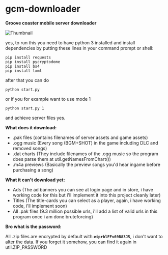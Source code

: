 # gcm-downloader
**Groove coaster mobile server downloader**

![Thumbnail](https://user-images.githubusercontent.com/33218378/92287708-d7f39e00-ef0a-11ea-9960-5b3a019a0542.PNG)

yes, to run this you need to have python 3 installed and 
install dependencies by putting these lines in your command prompt or shell:
```batch
pip install requests
pip install pycryptodome
pip install bs4
pip install lxml
```
after that you can do 
```batch
python start.py
```
or if you for example want to use mode 1
```batch
python start.py 1
```
and achieve server files yes. 

**What does it download:**

- .pak files (contains filenames of server assets and game assets)
- .ogg music (Every song (BGM+SHOT) in the game including DLC and removed songs)
- .dat charts (They include filenames of the .ogg music so the program does parse them at util.getNamesFromChart())
- .m4a previews (Basically the preview songs you'd hear ingame before purchasing a song)

**What it can't download yet:**

- Ads (The ad banners you can see at login page and in store, i have working code for this but i'll implement it into this project cleanly later)
- Titles (The title-cards you can select as a player, again, i have working code, i'll implement soon)
- All .pak files (9.3 million possible urls, i'll add a list of valid urls in this program once i am done bruteforcing)

**Bro what is the password:**

All .zip files are encrypted by default with **`eiprblFFv69R83J5`**, i don't want to alter the data.
If you forget it somehow, you can find it again in util.ZIP_PASSWORD
